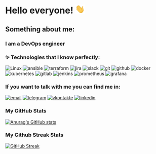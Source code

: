 <h1> Hello everyone! <img src="https://github.com/Bogdan-Torkhov/Bogdan-Torkhov/blob/main/assets/Hi.gif" width="30px"> </h1>

## Something about me:
### I am a DevOps engineer
### :sparkles: Technologies that I know perfectly:

![Linux](https://img.shields.io/badge/-Linux-090909?style=for-the-badge&logo=linux)
![ansible](https://img.shields.io/badge/-ansible-090909?style=for-the-badge&logo=ansible)
![terraform](https://img.shields.io/badge/-terraform-090909?style=for-the-badge&logo=terraform)
![jira](https://img.shields.io/badge/-Jira-090909?style=for-the-badge&logo=jira)
![slack](https://img.shields.io/badge/-slack-090909?style=for-the-badge&logo=slack)
![git](https://img.shields.io/badge/-git-090909?style=for-the-badge&logo=git)
![github](https://img.shields.io/badge/-Github-090909?style=for-the-badge&logo=github)
![docker](https://img.shields.io/badge/-docker-090909?style=for-the-badge&logo=docker)
![kubernetes](https://img.shields.io/badge/-kubernetes-090909?style=for-the-badge&logo=kubernetes)
![gitlab](https://img.shields.io/badge/-gitlab-090909?style=for-the-badge&logo=gitlab)
![jenkins](https://img.shields.io/badge/-Jenkins-090909?style=for-the-badge&logo=jenkins)
![prometheus](https://img.shields.io/badge/-prometheus-090909?style=for-the-badge&logo=prometheus)
![grafana](https://img.shields.io/badge/-grafana-090909?style=for-the-badge&logo=grafana)

### If you want to talk with me you can find me in: 

[![email](https://img.shields.io/badge/-gmail-090909?style=for-the-badge&logo=gmail)](mailto:deusbogdan@gmail.com)
[![telegram](https://img.shields.io/badge/-telegram-090909?style=for-the-badge&logo=telegram)](https://t.me/deusbog)
[![vkontakte](https://img.shields.io/badge/-vkontakte-090909?style=for-the-badge&logo=vk)](https://vk.com/b.torkhov)
[![linkedin](https://img.shields.io/badge/-linkedin-090909?style=for-the-badge&logo=linkedin)](https://www.linkedin.com/in/deusbog-bogdan/)
### My GitHub Stats

[![Anurag's GitHub stats](https://github-readme-stats.vercel.app/api?username=Bogdan-Torkhov&count_private=true&show_icons=true&theme=dracula&include_all_commits=true&show_owner=true&hide_border=true&hide_title=true)](https://github.com/anuraghazra/github-readme-stats)

### My Github Streak Stats

[![GitHub Streak](https://github-readme-streak-stats.herokuapp.com?user=Bogdan-Torkhov&theme=dracula&hide_border=true&date_format=j%20M%5B%20Y%5D)](https://git.io/streak-stats)

